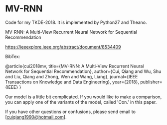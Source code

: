# MV-RNN
Code for my TKDE-2018. It is implemented by Python27 and Theano.

MV-RNN: A Multi-View Recurrent Neural Network for Sequential Recommendation

https://ieeexplore.ieee.org/abstract/document/8534409

BibTex:

@article{cui2018mv,
  title={MV-RNN: A Multi-View Recurrent Neural Network for Sequential Recommendation},
  author={Cui, Qiang and Wu, Shu and Liu, Qiang and Zhong, Wen and Wang, Liang},
  journal={IEEE Transactions on Knowledge and Data Engineering},
  year={2018},
  publisher={IEEE}
}

Our model is a little bit complicated. If you would like to make a comparison, you can apply one of the variants of the model, called 'Con.' in this paper. 

If you have other questions or confusions, please send email to [cuiqiang1990@hotmail.com].
